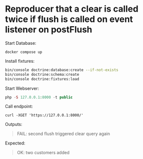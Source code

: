# Reproducer that a clear is called twice if flush is called on event listener on postFlush

Start Database:

```
docker compose up
```

Install fixtures:

```bash
bin/console doctrine:database:create --if-not-exists
bin/console doctrine:schema:create
bin/console doctrine:fixtures:load
```

Start Webserver:

```php
php -S 127.0.0.1:8000 -t public
```

Call endpoint:

```
curl -XGET 'https://127.0.0.1:8000/'
```

Outputs:

> FAIL: second flush triggered clear query again

Expected:

> OK: two customers added
